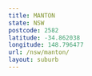 ```yaml
---
title: MANTON
state: NSW
postcode: 2582
latitude: -34.862038
longitude: 148.796477
url: /nsw/manton/
layout: suburb
---
```


